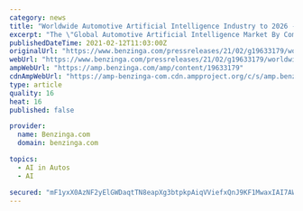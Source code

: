 ```yaml
---
category: news
title: "Worldwide Automotive Artificial Intelligence Industry to 2026 - Players Include Alphabet, Intel and IBM Among Others"
excerpt: "The \"Global Automotive Artificial Intelligence Market By Component (Hardware, Software, Service), By Technology, By Process,"
publishedDateTime: 2021-02-12T11:03:00Z
originalUrl: "https://www.benzinga.com/pressreleases/21/02/g19633179/worldwide-automotive-artificial-intelligence-industry-to-2026-players-include-alphabet-intel-and-i"
webUrl: "https://www.benzinga.com/pressreleases/21/02/g19633179/worldwide-automotive-artificial-intelligence-industry-to-2026-players-include-alphabet-intel-and-i"
ampWebUrl: "https://amp.benzinga.com/amp/content/19633179"
cdnAmpWebUrl: "https://amp-benzinga-com.cdn.ampproject.org/c/s/amp.benzinga.com/amp/content/19633179"
type: article
quality: 16
heat: 16
published: false

provider:
  name: Benzinga.com
  domain: benzinga.com

topics:
  - AI in Autos
  - AI

secured: "mF1yxX0AzNF2yElGWDaqtTN8eapXg3btpkpAiqVViefxQnJ9KF1MwaxIAI7AWQTjL8MteQAnwAi5aIz7YSLZMYfCvHWJfsyUiNgDdSg7K2d0s/l3UnF0aea1eV6d54Ej3f35jrmvMUOQX96Vfto9V/WQMXIuEDMu+7hB/Su5+hKeGaqxewXBJ+TsZLLPqkEkNobF5m/zKxfNNOd60ScaR6Oqfv4gXtdHJZC7PY+Oxvhz7kzLOGrebm0y5/7KTnO+omVoDMF3n/3zyA1PM/X4E+W7YnaX3LJf83KnWMd99T7qxEzWky5ahE/B/9TE0XYUmoj+/06wSfFzgKH5Dx/9PxSQfvv5Cf6g6s7gICdrtSk=;YHAzivPm1n9OZcUbqLkYxw=="
---
```



